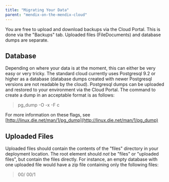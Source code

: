 ```yaml
---
title: "Migrating Your Data"
parent: "mendix-on-the-mendix-cloud"
---
```

You are free to upload and download backups via the Cloud Portal. This is done via the "Backups" tab. Uploaded files (FileDocuments) and database dumps are separate.

## Database

Depending on where your data is at the moment, this can either be very easy or very tricky. The standard cloud currently uses Postgresql 9.2 or higher as a database (database dumps created with newer Postgresql versions are not readable by the cloud). Postgresql dumps can be uploaded and restored to your environment via the Cloud Portal. The command to create a dump in an acceptable format is as follows:

> pg_dump -O -x -F c

For more information on these flags, see [http://linux.die.net/man/1/pg_dump](http://linux.die.net/man/1/pg_dump)

## Uploaded Files

Uploaded files should contain the contents of the "files" directory in your deployment location. The root element should _not_ be "files" or "uploaded files", but contain the files directly. For instance, an empty database with one uploaded file would have a zip file containing only the following files:

> 00/
> 00/1
